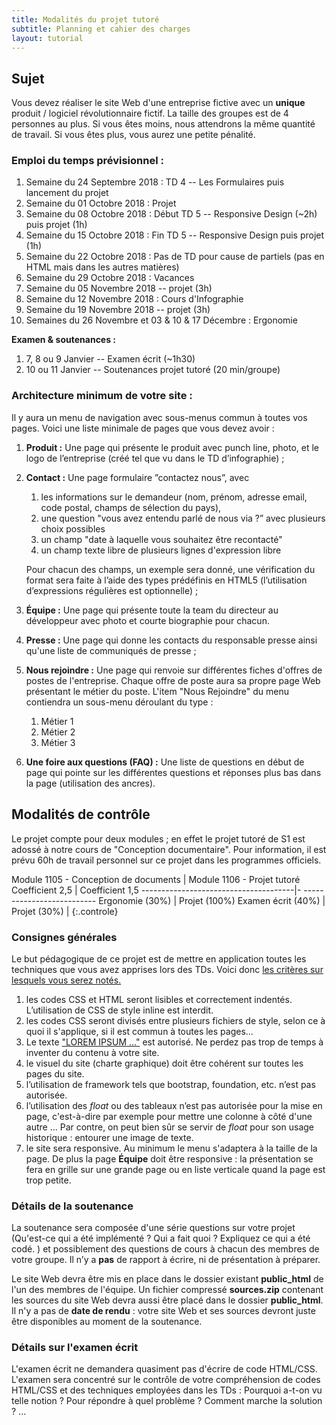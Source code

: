```yaml
---
title: Modalités du projet tutoré 
subtitle: Planning et cahier des charges
layout: tutorial
---
```


## Sujet

Vous devez réaliser le site Web d'une entreprise fictive avec un **unique**
produit / logiciel révolutionnaire fictif.  La taille des groupes est de 4
personnes au plus. Si vous êtes moins, nous attendrons la même quantité de
travail. Si vous êtes plus, vous aurez une petite pénalité.

<!-- Pas un magasin avec plusieurs produits ! -->

### Emploi du temps prévisionnel :

1. Semaine du 24 Septembre 2018 : TD 4 -- Les Formulaires puis lancement du projet
1. Semaine du 01 Octobre 2018 : Projet
1. Semaine du 08 Octobre 2018 : Début TD 5 -- Responsive Design (~2h) puis projet (1h)
1. Semaine du 15 Octobre 2018 : Fin TD 5 -- Responsive Design puis projet (1h)
1. Semaine du 22 Octobre 2018 : Pas de TD pour cause de partiels (pas en HTML mais dans les autres matières)
1. Semaine du 29 Octobre 2018 : Vacances
1. Semaine du 05 Novembre 2018 -- projet (3h)
1. Semaine du 12 Novembre 2018 : Cours d'Infographie
1. Semaine du 19 Novembre 2018 -- projet (3h)
1. Semaines du 26 Novembre et 03 & 10 & 17 Décembre : Ergonomie

**Examen & soutenances :**

1. 7, 8 ou 9 Janvier -- Examen écrit (~1h30)
1. 10 ou 11 Janvier -- Soutenances projet tutoré (20 min/groupe)

### Architecture minimum de votre site :

Il y aura un menu de navigation avec sous-menus commun à toutes vos pages. Voici
une liste minimale de pages que vous devez avoir :

1. **Produit :** Une page qui présente le produit avec punch line, photo,
et le logo de l’entreprise (créé tel que vu dans le TD d’infographie) ;

1. **Contact :** Une page formulaire ”contactez nous”, avec

   1. les informations sur le demandeur (nom, prénom, adresse email, code postal, champs de sélection du pays),
   1. une question "vous avez entendu parlé de nous via ?” avec plusieurs choix possibles <!-- checkbox -->
   1. un champ "date à laquelle vous souhaitez être recontacté" 
   1. un champ texte libre de plusieurs lignes d'expression libre

   Pour chacun des champs, un exemple sera donné, une vérification du format sera
   faite à l’aide des types prédéfinis en HTML5 (l’utilisation d’expressions régulières
   est optionnelle) ;

1. **Équipe :** Une page qui présente toute la team du directeur au développeur
avec photo et courte biographie pour chacun. 

1. **Presse :** Une page qui donne les contacts du responsable presse ainsi qu'une liste de communiqués de presse ;

1. **Nous rejoindre :** Une page qui renvoie sur différentes fiches d'offres de
postes de l'entreprise. Chaque offre de poste aura sa propre page Web présentant
le métier du poste. L'item "Nous Rejoindre" du menu contiendra un sous-menu
déroulant du type :

   1. Métier 1
   1. Métier 2
   1. Métier 3

1. **Une foire aux questions (FAQ) :** Une liste de questions en début de page qui pointe sur les différentes 
questions et réponses plus bas dans la page (utilisation des ancres).


<!-- Équipe : Cette page sera responsive: présentation en grille si grande page ou liste si visualisation sur mobile. -->
<!-- - une page simple de site "under construction"/"coming soon", -->

## Modalités de contrôle

Le projet compte pour deux modules ; en effet le projet tutoré de S1 est adossé
à notre cours de "Conception documentaire". Pour information, il est prévu 60h
de travail personnel sur ce projet dans les programmes officiels.

Module 1105 - Conception de documents | Module 1106 - Projet tutoré
Coefficient 2,5                       | Coefficient 1,5
--------------------------------------|- --------------------------
Ergonomie (30%)                       | Projet (100%)
Examen écrit (40%)                    |
Projet (30%)                          | 
{:.controle}

<style scoped>
table.controle td, table.controle th {
  border:2px solid black;
}

table.controle th {
background-color:#EEE;
}

table.controle {
  margin:auto;
}

</style>

### Consignes générales

Le but pédagogique de ce projet est de mettre en application toutes les
techniques que vous avez apprises lors des TDs. Voici donc
[les critères sur lesquels vous serez
notés.](https://docs.google.com/spreadsheets/d/1CHQ6imNxRFWHETmVZbRyPIxg8hV8nVrNcHthe1TGHxg/edit?usp=sharing)

<!-- Cette grille **peut évoluer** jusqu'à la soutenance. -->

1. les codes CSS et HTML seront lisibles et correctement indentés. L’utilisation
   de CSS de style inline est interdit.
1. les codes CSS seront divisés entre plusieurs fichiers de style, selon ce à
   quoi il s'applique, si il est commun à toutes les pages...
   <!-- En faire un attendu ? -->
1. Le texte 
   ["LOREM IPSUM ..."](https://www.qwant.com/?q=lorem+ipsum&client=opensearch)
    est autorisé. Ne perdez pas trop de temps à inventer du contenu à votre
    site. <!-- under construction, ne pas passer trop de temps sur le contenu
    -->
1. le visuel du site (charte graphique) doit être cohérent sur toutes les pages du site.
1. l’utilisation de framework tels que bootstrap, foundation, etc. n’est pas autorisée. 
1. l’utilisation des *float* ou des tableaux n’est pas autorisée pour la mise en
   page, c'est-à-dire par exemple pour mettre une colonne à côté d'une autre
   ... Par contre, on peut bien sûr se servir de *float* pour son usage
   historique : entourer une image de texte.
1. le site sera responsive. Au minimum le menu s'adaptera à la taille de la
   page. De plus la page **Équipe** doit être responsive : la présentation se
   fera en grille sur une grande page ou en liste verticale quand la page est
   trop petite.

<!-- 1. la liste des display autorisés est : block, inline, flex et none. -->
<!-- <\!-- 1. Un seul fichier CSS pour toutes les pages. -\-> -->
<!-- 1. Le CSS devra être synthétique: Par exemple, il devra privilégier -->
<!--    l’utilisation des classes en CSS à l’usage d’identifiant et de règles qui ne -->
<!--    s’appliquent qu’à un seul élément. -->
<!-- 1. Il est très facile de perdre des heures sur un petit détail en CSS. Il est -->
<!--    important d'avoir d'abord un site grossièrement fini plutôt qu'une section de -->
<!--    page parfaite. -->

### Détails de la soutenance

La soutenance sera composée d'une série questions sur votre projet (Qu'est-ce
qui a été implémenté ? Qui a fait quoi ? Expliquez ce qui a été codé. ) et
possiblement des questions de cours à chacun des membres de votre groupe. Il n’y
a **pas** de rapport à écrire, ni de présentation à préparer.


Le site Web devra être mis en place dans le dossier existant **public_html** de
l'un des membres de l'équipe. Un fichier compressé **sources.zip** contenant les
sources du site Web devra aussi être placé dans le dossier **public_html**.  Il
n'y a pas de **date de rendu** : votre site Web et ses sources devront juste être
disponibles au moment de la soutenance.

### Détails sur l'examen écrit

L'examen écrit ne demandera quasiment pas d'écrire de code HTML/CSS. L'examen
sera concentré sur le contrôle de votre compréhension de codes HTML/CSS et des
techniques employées dans les TDs : Pourquoi a-t-on vu telle notion ? Pour
répondre à quel problème ? Comment marche la solution ? ...



<!-- ————————————— -->
<!-- Pour nous plus tard:  éléments de la grille de notation: -->
<!-- ————————————— -->

<!-- Critères: -->

<!-- sélecteurs CSS : sélecteurs de base, combinaison et règles de priorité -->
<!-- propriétés CSS classiques (couleur, taille, fontes, text-align  -->
<!-- modèle de boite : padding, border, margin avec auto -->
<!-- float simple (image dans un texte) et clear -->
<!-- position : static, relative, absolute, fixed -->
<!-- display : -->


<!-- Notes: -->
<!-- Installer le site à la racine du public_html de l'un des membres -> prévoir un google doc -->
<!-- twitter : juste image et lien -->

<!-- Menu de navigation -->
<!-- keywords avec boite qui s'ouvre quand on passe la souris dessus -->
<!-- Pas d'animation CSS – Pas de framework CSS (bootstrap, fundation) -->

